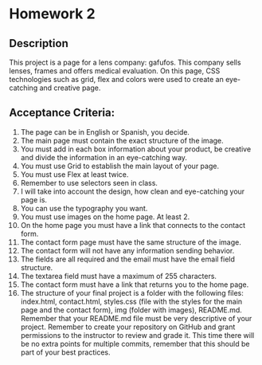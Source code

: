 # Homework 2

## Description

This project is a page for a lens company: gafufos. This company sells lenses, frames and offers medical evaluation. On this page, CSS technologies such as grid, flex and colors were used to create an eye-catching and creative page.

## Acceptance Criteria:

1. The page can be in English or Spanish, you decide.
2. The main page must contain the exact structure of the image.
3. You must add in each box information about your product, be creative and divide the information in an eye-catching way.
4. You must use Grid to establish the main layout of your page.
5. You must use Flex at least twice.
6. Remember to use selectors seen in class.
7. I will take into account the design, how clean and eye-catching your page is.
8. You can use the typography you want.
9. You must use images on the home page. At least 2.
10. On the home page you must have a link that connects to the contact form.
11. The contact form page must have the same structure of the image.
12. The contact form will not have any information sending behavior.
13. The fields are all required and the email must have the email field structure.
14. The textarea field must have a maximum of 255 characters.
15. The contact form must have a link that returns you to the home page.
16. The structure of your final project is a folder with the following files: index.html, contact.html, styles.css (file with the styles for the main page and the contact form), img (folder with images), README.md. Remember that your README.md file must be very descriptive of your project. Remember to create your repository on GitHub and grant permissions to the instructor to review and grade it. This time there will be no extra points for multiple commits, remember that this should be part of your best practices.

